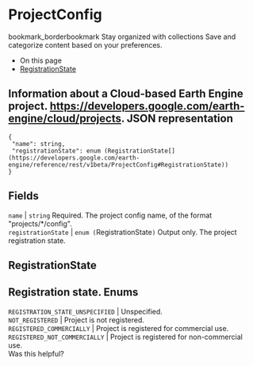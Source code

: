  
#  ProjectConfig 
bookmark_borderbookmark Stay organized with collections  Save and categorize content based on your preferences.
  * On this page
  * [RegistrationState](https://developers.google.com/earth-engine/reference/rest/v1beta/ProjectConfig#registrationstate)


Information about a Cloud-based Earth Engine project. <https://developers.google.com/earth-engine/cloud/projects>.
JSON representation  
---  
```
{
 "name": string,
 "registrationState": enum (RegistrationState[](https://developers.google.com/earth-engine/reference/rest/v1beta/ProjectConfig#RegistrationState))
}
```
  
Fields  
---  
`name` |  `string` Required. The project config name, of the format "projects/*/config".  
`registrationState` |  `enum (`RegistrationState[](https://developers.google.com/earth-engine/reference/rest/v1beta/ProjectConfig#RegistrationState)`)` Output only. The project registration state.  
## RegistrationState
Registration state.
Enums  
---  
`REGISTRATION_STATE_UNSPECIFIED` | Unspecified.  
`NOT_REGISTERED` | Project is not registered.  
`REGISTERED_COMMERCIALLY` | Project is registered for commercial use.  
`REGISTERED_NOT_COMMERCIALLY` | Project is registered for non-commercial use.  
Was this helpful?
